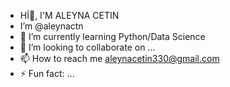 - Hİ👋, I'M ALEYNA CETIN
-  I’m @aleynactn
- 🌱 I’m currently learning Python/Data Science
- 💞️ I’m looking to collaborate on ...
- 📫 How to reach me aleynacetin330@gmail.com
- ⚡ Fun fact: ...

<!---
aleynactn/aleynactn is a ✨ special ✨ repository because its `README.md` (this file) appears on your GitHub profile.
You can click the Preview link to take a look at your changes.
--->
